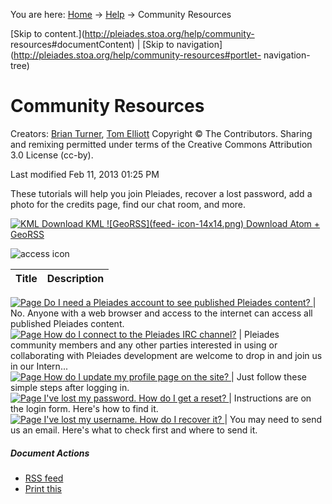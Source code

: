 You are here: [Home](http://pleiades.stoa.org/home) →
[Help](http://pleiades.stoa.org/help) →  Community Resources

[Skip to content.](http://pleiades.stoa.org/help/community-
resources#documentContent) | [Skip to
navigation](http://pleiades.stoa.org/help/community-resources#portlet-
navigation-tree)

#  Community Resources

Creators: [Brian Turner](/author/bdturner), [Tom Elliott](/author/thomase)
Copyright © The Contributors. Sharing and remixing permitted under terms of
the Creative Commons Attribution 3.0 License (cc-by).

Last modified  Feb 11, 2013 01:25 PM

These tutorials will help you join Pleiades, recover a lost password, add a
photo for the credits page, find our chat room, and more.

[ ![KML](google_earth_link_14.png) Download KML
](http://pleiades.stoa.org/help/community-resources.kml) [ ![GeoRSS](feed-
icon-14x14.png) Download Atom + GeoRSS
](http://pleiades.stoa.org/help/community-resources.atom)

![access icon](../accessicon.jpg/image_tile)

Title | Description  
---|---  
[ ![Page](http://pleiades.stoa.org/document_icon.gif)
](http://pleiades.stoa.org/help/anonymous) [Do I need a Pleiades account to
see published Pleiades content? ](http://pleiades.stoa.org/help/anonymous) |
No. Anyone with a web browser and access to the internet can access all
published Pleiades content.  
[ ![Page](http://pleiades.stoa.org/document_icon.gif)
](http://pleiades.stoa.org/help/pleiades-irc) [How do I connect to the
Pleiades IRC channel?](http://pleiades.stoa.org/help/pleiades-irc) | Pleiades
community members and any other parties interested in using or collaborating
with Pleiades development are welcome to drop in and join us in our Intern...  
[ ![Page](http://pleiades.stoa.org/document_icon.gif)
](http://pleiades.stoa.org/help/profile-update) [How do I update my profile
page on the site? ](http://pleiades.stoa.org/help/profile-update) | Just
follow these simple steps after logging in.  
[ ![Page](http://pleiades.stoa.org/document_icon.gif)
](http://pleiades.stoa.org/help/lost-password) [I've lost my password. How do
I get a reset? ](http://pleiades.stoa.org/help/lost-password) | Instructions
are on the login form. Here's how to find it.  
[ ![Page](http://pleiades.stoa.org/document_icon.gif)
](http://pleiades.stoa.org/help/lost-username) [I've lost my username. How do
I recover it? ](http://pleiades.stoa.org/help/lost-username) | You may need to
send us an email. Here's what to check first and where to send it.  
  
##### Document Actions

  * [RSS feed](http://pleiades.stoa.org/help/community-resources/RSS "" )
  * [Print this](javascript:this.print\(\); "" )

